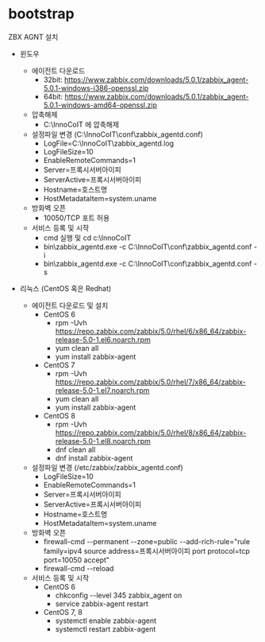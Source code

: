 # bootstrap

ZBX AGNT 설치

* 윈도우
  * 에이전트 다운로드
    * 32bit: https://www.zabbix.com/downloads/5.0.1/zabbix_agent-5.0.1-windows-i386-openssl.zip
    * 64bit: https://www.zabbix.com/downloads/5.0.1/zabbix_agent-5.0.1-windows-amd64-openssl.zip
  * 압축해제
    * C:\InnoCoIT 에 압축해제
  * 설정파일 변경 (C:\InnoCoIT\conf\zabbix_agentd.conf)
    * LogFile=C:\InnoCoIT\zabbix_agentd.log
    * LogFileSize=10
    * EnableRemoteCommands=1 
    * Server=프록시서버아이피
    * ServerActive=프록시서버아이피
    * Hostname=호스트명
    * HostMetadataItem=system.uname
  * 방화벽 오픈
    * 10050/TCP 포트 허용
  * 서비스 등록 및 시작
    * cmd 실행 및 cd c:\InnoCoIT
    * bin\zabbix_agentd.exe -c C:\InnoCoIT\conf\zabbix_agentd.conf -i
    * bin\zabbix_agentd.exe -c C:\InnoCoIT\conf\zabbix_agentd.conf -s

* 리눅스 (CentOS 혹은 Redhat)
  * 에이전트 다운로드 및 설치
    * CentOS 6
      * rpm -Uvh https://repo.zabbix.com/zabbix/5.0/rhel/6/x86_64/zabbix-release-5.0-1.el6.noarch.rpm
      * yum clean all
      * yum install zabbix-agent
    * CentOS 7
      * rpm -Uvh https://repo.zabbix.com/zabbix/5.0/rhel/7/x86_64/zabbix-release-5.0-1.el7.noarch.rpm
      * yum clean all
      * yum install zabbix-agent
    * CentOS 8
      * rpm -Uvh https://repo.zabbix.com/zabbix/5.0/rhel/8/x86_64/zabbix-release-5.0-1.el8.noarch.rpm
      * dnf clean all
      * dnf install zabbix-agent
  * 설정파일 변경 (/etc/zabbix/zabbix_agentd.conf)
    * LogFileSize=10
    * EnableRemoteCommands=1 
    * Server=프록시서버아이피
    * ServerActive=프록시서버아이피
    * Hostname=호스트명
    * HostMetadataItem=system.uname
  * 방화벽 오픈
    * firewall-cmd --permanent --zone=public --add-rich-rule="rule family=ipv4 source address=프록시서버아이피 port protocol=tcp port=10050 accept"
    * firewall-cmd --reload
  * 서비스 등록 및 시작
    * CentOS 6
      * chkconfig --level 345 zabbix_agent on
      * service zabbix-agent restart
    * CentOS 7, 8
      * systemctl enable zabbix-agent
      * systemctl restart zabbix-agent
